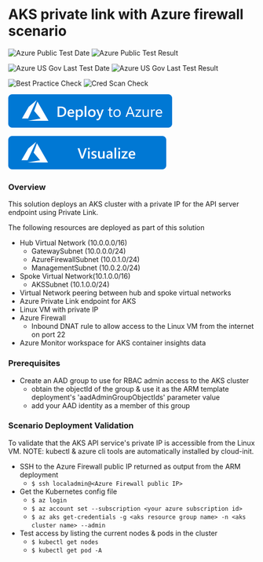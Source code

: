 # AKS private link with Azure firewall scenario

![Azure Public Test Date](https://azurequickstartsservice.blob.core.windows.net/badges/301-aks-private-endpoint-firewall/PublicLastTestDate.svg)
![Azure Public Test Result](https://azurequickstartsservice.blob.core.windows.net/badges/301-aks-private-endpoint-firewall/PublicDeployment.svg)

![Azure US Gov Last Test Date](https://azurequickstartsservice.blob.core.windows.net/badges/301-aks-private-endpoint-firewall/FairfaxLastTestDate.svg)
![Azure US Gov Last Test Result](https://azurequickstartsservice.blob.core.windows.net/badges/301-aks-private-endpoint-firewall/FairfaxDeployment.svg)

![Best Practice Check](https://azurequickstartsservice.blob.core.windows.net/badges/301-aks-private-endpoint-firewall/BestPracticeResult.svg)
![Cred Scan Check](https://azurequickstartsservice.blob.core.windows.net/badges/301-aks-private-endpoint-firewall/CredScanResult.svg)

[![Deploy To Azure](https://raw.githubusercontent.com/Azure/azure-quickstart-templates/master/1-CONTRIBUTION-GUIDE/images/deploytoazure.svg?sanitize=true)](https://portal.azure.com/#create/Microsoft.Template/uri/https%3A%2F%2Fraw.githubusercontent.com%2FAzure%2Fazure-quickstart-templates%2Fmaster%2F301-aks-private-endpoint-firewall%2Fazuredeploy.json)

[![Visualize](https://raw.githubusercontent.com/Azure/azure-quickstart-templates/master/1-CONTRIBUTION-GUIDE/images/visualizebutton.svg?sanitize=true)](http://armviz.io/#/?load=https%3A%2F%2Fraw.githubusercontent.com%2FAzure%2Fazure-quickstart-templates%2Fmaster%2F301-aks-private-endpoint-firewall%2Fazuredeploy.json)    


### Overview

This solution deploys an AKS cluster with a private IP for the API server endpoint using Private Link.

The following resources are deployed as part of this solution

- Hub Virtual Network (10.0.0.0/16)
  - GatewaySubnet (10.0.0.0/24)
  - AzureFirewallSubnet (10.0.1.0/24)
  - ManagementSubnet (10.0.2.0/24)
- Spoke Virtual Network(10.1.0.0/16)
  - AKSSubnet (10.1.0.0/24)
- Virtual Network peering between hub and spoke virtual networks
- Azure Private Link endpoint for AKS
- Linux VM with private IP
- Azure Firewall
  - Inbound DNAT rule to allow access to the Linux VM from the internet on port 22
- Azure Monitor workspace for AKS container insights data

### Prerequisites
- Create an AAD group to use for RBAC admin access to the AKS cluster
  - obtain the objectId of the group & use it as the ARM template deployment's 'aadAdminGroupObjectIds' parameter value
  - add your AAD identity as a member of this group

### Scenario Deployment Validation

To validate that the AKS API service's private IP is accessible from the Linux VM. 
NOTE: kubectl & azure cli tools are automatically installed by cloud-init.
- SSH to the Azure Firewall public IP returned as output from the ARM deployment
  - `$ ssh localadmin@<Azure Firewall public IP>`
- Get the Kubernetes config file
  - `$ az login`
  - `$ az account set --subscription <your azure subscription id>`
  - `$ az aks get-credentials -g <aks resource group name> -n <aks cluster name> --admin`
- Test access by listing the current nodes & pods in the cluster
  - `$ kubectl get nodes`
  - `$ kubectl get pod -A`
